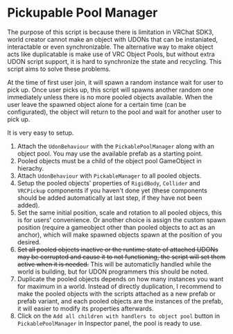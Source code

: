 # Pickupable Pool Manager

The purpose of this script is because there is limitation in VRChat SDK3, world creator cannot make an object with UDONs that can be instaniated, interactable or even synchronizable. The alternative way to make object acts like duplicatable is make use of VRC Object Pools, but without extra UDON script support, it is hard to synchronize the state and recycling. This script aims to solve these problems.

At the time of first user join, it will spawn a random instance wait for user to pick up. Once user picks up, this script will spawns another random one immediately unless there is no more pooled objects available. When the user leave the spawned object alone for a certain time (can be configurated), the object will return to the pool and wait for another user to pick up.

It is very easy to setup.
1. Attach the `UdonBehaviour` with the `PickablePoolManager` along with an object pool. You may use the available prefab as a starting point.
2. Pooled objects must be a child of the object pool GameObject in hierachy.
3. Attach `UdonBehaviour` with `PickableManager` to all pooled objects.
4. Setup the pooled objects' properties of `RigidBody`, `Collider` and `VRCPickup` components if you haven't done yet (these components should be added automatically at last step, if they have not been added).
5. Set the same initial position, scale and rotation to all pooled objecs, this is for users' convenience. Or another choice is assign the custom spawn position (require a gameobject other than pooled objects to act as an anchor), which will make spawned objects spawn at the position of you desired.
6. ~~Set all pooled objects inactive or the runtime state of attached UDONs may be corrupted and cause it to not functioning, the script will set them active when it is needed.~~ This will be automaticlly handled while the world is building, but for UDON programmers this should be noted.
7. Duplicate the pooled objects depends on how many instances you want for maximum in a world. Instead of directly duplication, I recommend to make the pooled objects with the scripts attached as a new prefab or prefab variant, and each pooled objects are the instances of the prefab, it will easier to modify its properties afterwards.
8. Click on the `Add all children with handlers to object pool` button in `PickablePoolManager` in Inspector panel, the pool is ready to use.
